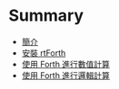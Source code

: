 # Summary

* [簡介](README.md)
* [安裝 rtForth](installation.md)
* [使用 Forth 進行數值計算](numeric.md)
* [使用 Forth 進行邏輯計算](logic.md)

